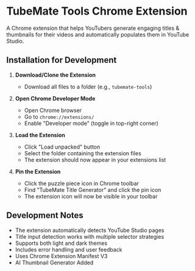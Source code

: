 # TubeMate Tools Chrome Extension

A Chrome extension that helps YouTubers generate engaging titles & thumbnails for their videos and automatically populates them in YouTube Studio.

## Installation for Development

1. **Download/Clone the Extension**
   - Download all files to a folder (e.g., `tubemate-tools`)

2. **Open Chrome Developer Mode**
   - Open Chrome browser
   - Go to `chrome://extensions/`
   - Enable "Developer mode" (toggle in top-right corner)

3. **Load the Extension**
   - Click "Load unpacked" button
   - Select the folder containing the extension files
   - The extension should now appear in your extensions list

4. **Pin the Extension**
   - Click the puzzle piece icon in Chrome toolbar
   - Find "TubeMate Title Generator" and click the pin icon
   - The extension icon will now be visible in your toolbar



## Development Notes

- The extension automatically detects YouTube Studio pages
- Title input detection works with multiple selector strategies
- Supports both light and dark themes
- Includes error handling and user feedback
- Uses Chrome Extension Manifest V3
- AI Thumbnail Generator Added

